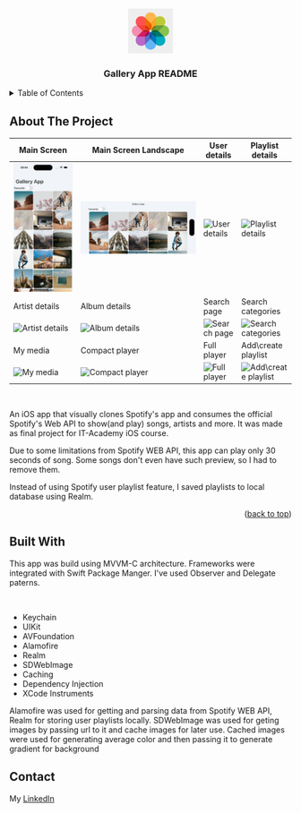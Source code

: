 <a name="readme-top"></a>

<!-- PROJECT LOGO -->
<br />
<div align="center">
    <img src="Images/AppLogo.jpg" alt="Logo" width="80" height="80">
  <h3 align="center">Gallery App README</h3>

</div>

<!-- TABLE OF CONTENTS -->
<details>
  <summary>Table of Contents</summary>
  <ol>
    <li>
      <a href="#about-the-project">About The Project</a>
      <ul>
        <li><a href="#built-with">Built With</a></li>
      </ul>
    </li>
    <li><a href="#usage">Usage</a></li>
    <li><a href="#roadmap">Roadmap</a></li>
    <li><a href="#contact">Contact</a></li>
    <li><a href="#acknowledgments">Acknowledgments</a></li>
  </ol>
</details>

## About The Project

| Main Screen | Main Screen Landscape | User details | Playlist details |
| --- | --- | --- | --- |
| <img src="Images/MainScreenPortrait.png" alt="Main screen"> | <img src="Images/MainScreenLandscape.png" alt="Main Screen Landscape"> | <img src="Images/UserDetails.png" alt="User details"> | <img src="Images/PlaylistDetails.png" alt="Playlist details"> |
| Artist details | Album details | Search page | Search categories |
| <img src="Images/ArtistDetails.png" alt="Artist details"> | <img src="Images/AlbumDetails.png" alt="Album details"> | <img src="Images/SearchPage.png" alt="Search page"> | <img src="Images/SearchCategories.png" alt="Search categories"> |
| My media | Compact player | Full player | Add\create playlist |
| <img src="Images/MyMedia.png" alt="My media"> | <img src="Images/CompactPlayer.png" alt="Compact player"> | <img src="Images/FullPlayer.png" alt="Full player"> | <img src="Images/AddToPlaylist.png" alt="Add\create playlist"> |

<br>
<p>An iOS app that visually clones Spotify's app and consumes the official Spotify's Web API to show(and play) songs, artists and more. It was made as final project for IT-Academy iOS course.

Due to some limitations from Spotify WEB API, this app can play only 30 seconds of song. Some songs don't even have such preview, so I had to remove them.

Instead of using Spotify user playlist feature, I saved playlists to local database using Realm.
</p>
<p align="right">(<a href="#readme-top">back to top</a>)</p>

## Built With

<p>This app was build using MVVM-C architecture. Frameworks were integrated with Swift Package Manger. I've used Observer and Delegate paterns.</p>
<br>
<ul>
    <li>Keychain</li>
    <li>UIKit</li>
    <li>AVFoundation</li>
    <li>Alamofire</li>
    <li>Realm</li>
    <li>SDWebImage</li>
    <li>Caching</li>
    <li>Dependency Injection</li>
    <li>XCode Instruments</li>
</ul>

<p>Alamofire was used for getting and parsing data from Spotify WEB API, Realm for storing user playlists locally. SDWebImage was used for geting images by passing url to it and cache images for later use.
Cached images were used for generating average color and then passing it to generate gradient for background</p>

## Contact
My [LinkedIn](https://www.linkedin.com/in/nicktsaruk/)
